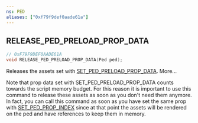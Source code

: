 ```yaml
---
ns: PED
aliases: ["0xf79f9def0aade61a"]
---
```

## RELEASE_PED_PRELOAD_PROP_DATA

```c
// 0xF79F9DEF0AADE61A
void RELEASE_PED_PRELOAD_PROP_DATA(Ped ped);
```

Releases the assets set with [SET_PED_PRELOAD_PROP_DATA](#_0x2B16A3BFF1FBCE49). More...

Note that prop data set with SET_PED_PRELOAD_PROP_DATA counts towards the script memory budget. For this reason it is important to use this command to release these assets as soon as you don't need them anymore. In fact, you can call this command as soon as you have set the same prop with [SET_PED_PROP_INDEX](#_0x93376B65A266EB5F) since at that point the assets will be rendered on the ped and have references to keep them in memory.

